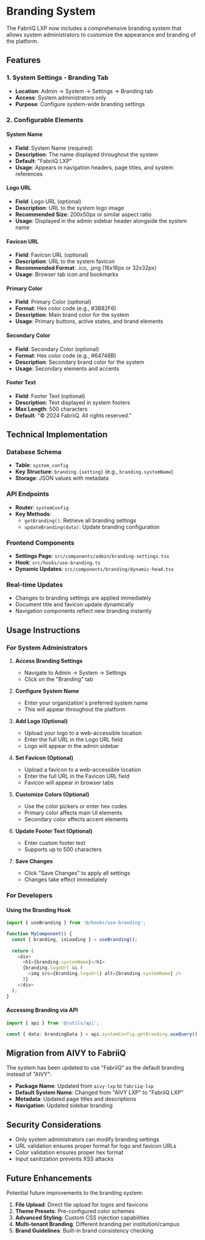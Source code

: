 # Branding System

The FabriiQ LXP now includes a comprehensive branding system that allows system administrators to customize the appearance and branding of the platform.

## Features

### 1. System Settings - Branding Tab
- **Location**: Admin → System → Settings → Branding tab
- **Access**: System administrators only
- **Purpose**: Configure system-wide branding settings

### 2. Configurable Elements

#### System Name
- **Field**: System Name (required)
- **Description**: The name displayed throughout the system
- **Default**: "FabriiQ LXP"
- **Usage**: Appears in navigation headers, page titles, and system references

#### Logo URL
- **Field**: Logo URL (optional)
- **Description**: URL to the system logo image
- **Recommended Size**: 200x50px or similar aspect ratio
- **Usage**: Displayed in the admin sidebar header alongside the system name

#### Favicon URL
- **Field**: Favicon URL (optional)
- **Description**: URL to the system favicon
- **Recommended Format**: .ico, .png (16x16px or 32x32px)
- **Usage**: Browser tab icon and bookmarks

#### Primary Color
- **Field**: Primary Color (optional)
- **Format**: Hex color code (e.g., #3B82F6)
- **Description**: Main brand color for the system
- **Usage**: Primary buttons, active states, and brand elements

#### Secondary Color
- **Field**: Secondary Color (optional)
- **Format**: Hex color code (e.g., #64748B)
- **Description**: Secondary brand color for the system
- **Usage**: Secondary elements and accents

#### Footer Text
- **Field**: Footer Text (optional)
- **Description**: Text displayed in system footers
- **Max Length**: 500 characters
- **Default**: "© 2024 FabriiQ. All rights reserved."

## Technical Implementation

### Database Schema
- **Table**: `system_config`
- **Key Structure**: `branding.{setting}` (e.g., `branding.systemName`)
- **Storage**: JSON values with metadata

### API Endpoints
- **Router**: `systemConfig`
- **Key Methods**:
  - `getBranding()`: Retrieve all branding settings
  - `updateBranding(data)`: Update branding configuration

### Frontend Components
- **Settings Page**: `src/components/admin/branding-settings.tsx`
- **Hook**: `src/hooks/use-branding.ts`
- **Dynamic Updates**: `src/components/branding/dynamic-head.tsx`

### Real-time Updates
- Changes to branding settings are applied immediately
- Document title and favicon update dynamically
- Navigation components reflect new branding instantly

## Usage Instructions

### For System Administrators

1. **Access Branding Settings**
   - Navigate to Admin → System → Settings
   - Click on the "Branding" tab

2. **Configure System Name**
   - Enter your organization's preferred system name
   - This will appear throughout the platform

3. **Add Logo (Optional)**
   - Upload your logo to a web-accessible location
   - Enter the full URL in the Logo URL field
   - Logo will appear in the admin sidebar

4. **Set Favicon (Optional)**
   - Upload a favicon to a web-accessible location
   - Enter the full URL in the Favicon URL field
   - Favicon will appear in browser tabs

5. **Customize Colors (Optional)**
   - Use the color pickers or enter hex codes
   - Primary color affects main UI elements
   - Secondary color affects accent elements

6. **Update Footer Text (Optional)**
   - Enter custom footer text
   - Supports up to 500 characters

7. **Save Changes**
   - Click "Save Changes" to apply all settings
   - Changes take effect immediately

### For Developers

#### Using the Branding Hook
```typescript
import { useBranding } from '@/hooks/use-branding';

function MyComponent() {
  const { branding, isLoading } = useBranding();
  
  return (
    <div>
      <h1>{branding.systemName}</h1>
      {branding.logoUrl && (
        <img src={branding.logoUrl} alt={branding.systemName} />
      )}
    </div>
  );
}
```

#### Accessing Branding via API
```typescript
import { api } from '@/utils/api';

const { data: brandingData } = api.systemConfig.getBranding.useQuery();
```

## Migration from AIVY to FabriiQ

The system has been updated to use "FabriiQ" as the default branding instead of "AIVY":

- **Package Name**: Updated from `aivy-lxp` to `fabriiq-lxp`
- **Default System Name**: Changed from "AIVY LXP" to "FabriiQ LXP"
- **Metadata**: Updated page titles and descriptions
- **Navigation**: Updated sidebar branding

## Security Considerations

- Only system administrators can modify branding settings
- URL validation ensures proper format for logo and favicon URLs
- Color validation ensures proper hex format
- Input sanitization prevents XSS attacks

## Future Enhancements

Potential future improvements to the branding system:

1. **File Upload**: Direct file upload for logos and favicons
2. **Theme Presets**: Pre-configured color schemes
3. **Advanced Styling**: Custom CSS injection capabilities
4. **Multi-tenant Branding**: Different branding per institution/campus
5. **Brand Guidelines**: Built-in brand consistency checking
